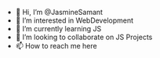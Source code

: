 - 👋 Hi, I’m @JasmineSamant
- 👀 I’m interested in WebDevelopment
- 🌱 I’m currently learning JS
- 💞️ I’m looking to collaborate on JS Projects
- 📫 How to reach me here

<!---
JasmineSamant/JasmineSamant is a ✨ special ✨ repository because its `README.md` (this file) appears on your GitHub profile.
You can click the Preview link to take a look at your changes.
--->
